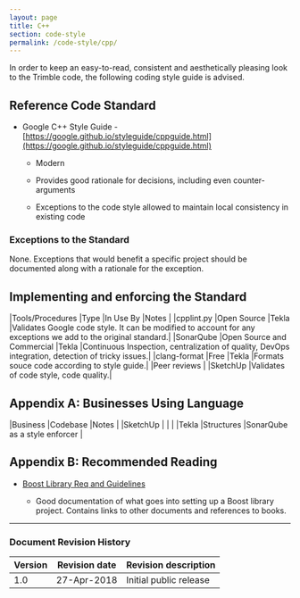 ```yaml
---
layout: page
title: C++
section: code-style
permalink: /code-style/cpp/
---
```


In order to keep an easy-to-read, consistent and aesthetically pleasing look to the Trimble code, the following coding style guide is advised.

## Reference Code Standard

* Google C++ Style Guide - [https://google.github.io/styleguide/cppguide.html](https://google.github.io/styleguide/cppguide.html)

    * Modern

    * Provides good rationale for decisions, including even counter-arguments

    * Exceptions to the code style allowed to maintain local consistency in existing code

### Exceptions to the Standard

None. Exceptions that would benefit a specific project should be documented along with a rationale for the exception.

## Implementing and enforcing the Standard

|Tools/Procedures |Type                       |In Use By |Notes |
|cpplint.py       |Open Source                |Tekla     |Validates Google code style. It can be modified to account for any exceptions we add to the original standard.|
|SonarQube        |Open Source and Commercial |Tekla     |Continuous Inspection, centralization of quality, DevOps integration, detection of tricky issues.|
|clang-format     |Free                       |Tekla     |Formats souce code according to style guide.|
|Peer reviews     |                           |SketchUp  |Validates of code style, code quality.|

## Appendix A: Businesses Using Language

|Business |Codebase   |Notes                          |
|SketchUp |           |                               |
|Tekla    |Structures |SonarQube as a  style enforcer |

## Appendix B: Recommended Reading

* [Boost Library Req and Guidelines](http://www.boost.org/development/requirements.html)

    * Good documentation of what goes into setting up a Boost library project. Contains links to other documents and references to books.

---
### Document Revision History

| Version | Revision date | Revision description   |
|---------|---------------|------------------------|
| 1.0     | 27-Apr-2018   | Initial public release |
